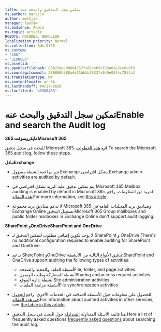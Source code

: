 ```yaml
---
title: تمكين سجل التدقيق والبحث عنه
ms.author: markjjo
author: markjjo
manager: lauraw
ms.audience: Admin
ms.topic: article
ROBOTS: NOINDEX, NOFOLLOW
localization_priority: Normal
ms.collection: Adm_O365
ms.custom:
- "286"
- "3100005"
ms.assetid: ''
ms.openlocfilehash: 858228acdd884257fc68ceb99799a08e9cc0a0f8
ms.sourcegitcommit: 286000b588adef1bbbb28337a9d9e087ec783fa2
ms.translationtype: MT
ms.contentlocale: ar-SA
ms.lasthandoff: 04/27/2020
ms.locfileid: "43908403"
---
```

# <a name="enable-and-search-the-audit-log"></a><span data-ttu-id="5a6d2-102">تمكين سجل التدقيق والبحث عنه</span><span class="sxs-lookup"><span data-stu-id="5a6d2-102">Enable and search the Audit log</span></span>

<span data-ttu-id="5a6d2-103">**مايكروسوفت 365**</span><span class="sxs-lookup"><span data-stu-id="5a6d2-103">**Microsoft 365**</span></span>

<span data-ttu-id="5a6d2-104">للبحث في سجل تدقيق Microsoft 365، اتبع [هذه الخطوات](https://docs.microsoft.com/office365/securitycompliance/search-the-audit-log-in-security-and-compliance#search-the-audit-log).</span><span class="sxs-lookup"><span data-stu-id="5a6d2-104">To search the Microsoft 365 audit log, follow [these steps](https://docs.microsoft.com/office365/securitycompliance/search-the-audit-log-in-security-and-compliance#search-the-audit-log).</span></span>

<span data-ttu-id="5a6d2-105">**تبادل**</span><span class="sxs-lookup"><span data-stu-id="5a6d2-105">**Exchange**</span></span>

- <span data-ttu-id="5a6d2-106">تتم مراجعة أنشطة مسؤول Exchange بشكل افتراضي.</span><span class="sxs-lookup"><span data-stu-id="5a6d2-106">Exchange admin activities are audited by default.</span></span>

- <span data-ttu-id="5a6d2-107">يتم تمكين تدقيق علبة البريد بشكل افتراضي في Microsoft 365.</span><span class="sxs-lookup"><span data-stu-id="5a6d2-107">Mailbox auditing is enabled by default in Microsoft 365.</span></span> <span data-ttu-id="5a6d2-108">لمزيد من المعلومات، راجع [هذه المقالة](https://docs.microsoft.com/office365/securitycompliance/enable-mailbox-auditing).</span><span class="sxs-lookup"><span data-stu-id="5a6d2-108">For more information, see  [this article](https://docs.microsoft.com/office365/securitycompliance/enable-mailbox-auditing).</span></span>

- <span data-ttu-id="5a6d2-109">لا تدعم صناديق بريد مجموعة Microsoft 365 وصناديق بريد المجلدات العامة في Exchange Online تسجيل التدقيق.</span><span class="sxs-lookup"><span data-stu-id="5a6d2-109">Microsoft 365 Group mailboxes and public folder mailboxes in Exchange Online don't support audit logging.</span></span>

<span data-ttu-id="5a6d2-110">**SharePoint وOneDrive**</span><span class="sxs-lookup"><span data-stu-id="5a6d2-110">**SharePoint and OneDrive**</span></span>

- <span data-ttu-id="5a6d2-111">لا يوجد تكوين إضافي مطلوب لتمكين التدقيق لـ SharePoint و OneDrive.</span><span class="sxs-lookup"><span data-stu-id="5a6d2-111">There's no additional configuration required to enable auditing for SharePoint and OneDrive.</span></span>

- <span data-ttu-id="5a6d2-112">يدعم SharePoint وOneDrive تدقيق الأنواع التالية من الأنشطة:</span><span class="sxs-lookup"><span data-stu-id="5a6d2-112">SharePoint and OneDrive support auditing the following types of activities:</span></span>

    - <span data-ttu-id="5a6d2-113">أنشطة الملف والمجلد والصفحة</span><span class="sxs-lookup"><span data-stu-id="5a6d2-113">File, folder, and page activities</span></span>
    - <span data-ttu-id="5a6d2-114">أنشطة المشاركة وطلب الوصول</span><span class="sxs-lookup"><span data-stu-id="5a6d2-114">Sharing and access request activities</span></span>
    - <span data-ttu-id="5a6d2-115">أنشطة إدارة الموقع</span><span class="sxs-lookup"><span data-stu-id="5a6d2-115">Site administration activities</span></span>
    - <span data-ttu-id="5a6d2-116">أنشطة مزامنة الملفات</span><span class="sxs-lookup"><span data-stu-id="5a6d2-116">File synchronization activities</span></span>

- <span data-ttu-id="5a6d2-117">للحصول على معلومات حول الأنشطة المدققة في الخدمات الأخرى، راجع [الجدول في هذه المقالة](https://docs.microsoft.com/office365/securitycompliance/search-the-audit-log-in-security-and-compliance#audited-activities).</span><span class="sxs-lookup"><span data-stu-id="5a6d2-117">For information about audited activities in other services, see  [the table in this article](https://docs.microsoft.com/office365/securitycompliance/search-the-audit-log-in-security-and-compliance#audited-activities).</span></span>

- <span data-ttu-id="5a6d2-118">هنا قائمة الأسئلة المتداولة [المتداولة](https://docs.microsoft.com/office365/securitycompliance/search-the-audit-log-in-security-and-compliance#frequently-asked-questions) حول البحث في سجل التدقيق.</span><span class="sxs-lookup"><span data-stu-id="5a6d2-118">Here a list of frequently asked questions [frequently asked questions](https://docs.microsoft.com/office365/securitycompliance/search-the-audit-log-in-security-and-compliance#frequently-asked-questions) about searching the audit log.</span></span>